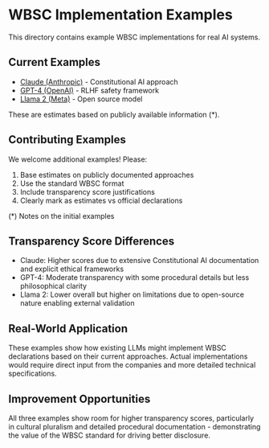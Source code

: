 # WBSC Implementation Examples

This directory contains example WBSC implementations for real AI systems.

## Current Examples
- [Claude (Anthropic)](./claude-example.yaml) - Constitutional AI approach
- [GPT-4 (OpenAI)](./gpt4-example.yaml) - RLHF safety framework  
- [Llama 2 (Meta)](./llama2-example.yaml) - Open source model

These are estimates based on publicly available information (*).

## Contributing Examples
We welcome additional examples! Please:
1. Base estimates on publicly documented approaches
2. Use the standard WBSC format
3. Include transparency score justifications
4. Clearly mark as estimates vs official declarations


(*) Notes on the initial examples

## Transparency Score Differences
- Claude: Higher scores due to extensive Constitutional AI documentation and explicit ethical frameworks
- GPT-4: Moderate transparency with some procedural details but less philosophical clarity
- Llama 2: Lower overall but higher on limitations due to open-source nature enabling external validation

## Real-World Application
These examples show how existing LLMs might implement WBSC declarations based on their current approaches. Actual implementations would require direct input from the companies and more detailed technical specifications.

## Improvement Opportunities
All three examples show room for higher transparency scores, particularly in cultural pluralism and detailed procedural documentation - demonstrating the value of the WBSC standard for driving better disclosure.
